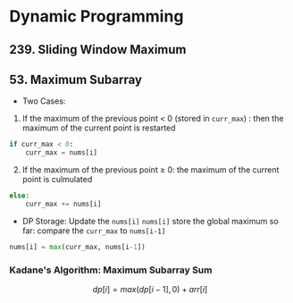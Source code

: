 # Dynamic Programming

## 239. Sliding Window Maximum

## 53. Maximum Subarray
- Two Cases:
1. If the maximum of the previous point < 0 (stored in `curr_max`) : then the maximum of the current point is restarted
```python
if curr_max < 0:
	curr_max = nums[i]
```
2. If the maximum of the previous point $\geq$ 0: the maximum of the current point is culmulated
```python
else:
	curr_max += nums[i]
```
- DP Storage: Update the `nums[i]`
`nums[i]` store the global maximum so far: compare the `curr_max` to `nums[i-1]`
```python
nums[i] = max(curr_max, nums[i-1])
```

### Kadane's Algorithm: Maximum Subarray Sum
$$dp[i] = max(dp[i-1], 0) + arr[i]$$


<!--stackedit_data:
eyJoaXN0b3J5IjpbMTk4MTY5MjAyMywtOTQ3MTQ3NzA2XX0=
-->
